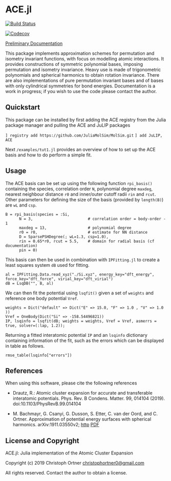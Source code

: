 # ACE.jl

[![Build Status](https://travis-ci.com/JuliaMolSim/ACE.jl.svg?branch=master)](https://travis-ci.com/JuliaMolSim/ACE.jl)

[![Codecov](https://codecov.io/gh/JuliaMolSim/ACE.jl/branch/master/graph/badge.svg)](https://codecov.io/gh/JuliaMolSim/ACE.jl)

[Preliminary Documentation](https://juliamolsim.github.io/ACE.jl/dev/)

This package implements approximation schemes for permutation and isometry invariant functions, with focus on modelling atomic interactions. It provides constructions of symmetric polynomial bases, imposing permutation and isometry invariance.
Heavy use is made of trigonometric polynomials and spherical harmonics to obtain rotation invariance. There are also implementations of pure permutation invariant bases and of bases with only cylindrical symmetries for bond energies.
Documentation is a work in progress; if you wish to use the code please contact the author.

## Quickstart

This package can be installed by first adding the ACE registry from the Julia package manager and pulling the ACE and JuLIP packages

`] registry add https://github.com/JuliaMolSim/MolSim.git`
`] add JuLIP, ACE`

Next `/examples/tut1.jl` provides an overview of how to set up the ACE basis and how to do perform a simple fit.

## Usage

The ACE basis can be set up using the following function `rpi_basis()` containing the species, correlation order `N`, polynomial degree `maxdeg`, nearest neighbour distance `r0` and inner/outer cutoff radii `rin` and `rcut`. Other parameters for defining the size of the basis (provided by `length(B)`) are `wL` and `csp`. 
```
B = rpi_basis(species = :Si,
      N = 3,                        # correlation order = body-order - 1
      maxdeg = 13,                  # polynomial degree
      r0 = r0,                      # estimate for NN distance
      D = SparsePSHDegree(; wL=1.3, csp=1.0),
      rin = 0.65*r0, rcut = 5.5,    # domain for radial basis (cf documentation)
      pin = 0)  
```
This basis can then be used in combination with `IPFitting.jl` to create a least squares system `dB` used for fitting. 
```
al = IPFitting.Data.read_xyz("./Si.xyz", energy_key="dft_energy", force_key="dft_force", virial_key="dft_virial")
dB = LsqDB("", B, al)
```
We can then fit the potential using `lsqfit()` given a set of `weights` and reference one body potential `Vref`.
```
weights = Dict("default" => Dict("E" => 15.0, "F" => 1.0 , "V" => 1.0 ))
Vref = OneBody(Dict("Si" => -158.54496821))
IP, lsqinfo = lsqfit(dB; weights = weights, Vref = Vref, asmerrs = true, solver=(:lap, 1.2));
```
Returning a fitted interatomic potential `IP` and an `lsqinfo` dictionary containing information of the fit, such as the errors which can be displayed in table as follows.
```
rmse_table(lsqinfo["errors"])
```

## References

When using this software, please cite the following references

* Drautz, R.: Atomic cluster expansion for accurate and transferable interatomic potentials. Phys. Rev. B Condens. Matter. 99, 014104 (2019). doi:10.1103/PhysRevB.99.014104

* M. Bachmayr, G. Csanyi, G. Dusson, S. Etter, C. van der Oord, and C. Ortner. Approximation of potential energy surfaces with spherical harmonics. arXiv:1911.03550v2; [http](https://arxiv.org/abs/1911.03550) [PDF](https://arxiv.org/pdf/1911.03550.pdf)


## License and Copyright

ACE.jl: Julia implementation of the Atomic Cluster Expansion

Copyright (c) 2019 Christoph Ortner <christophortner0@gmail.com>

All rights reserved. Contact the author to obtain a license.

